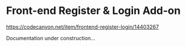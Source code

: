 # Front-end Register & Login Add-on

<https://codecanyon.net/item/frontend-register-login/14403267>

Documentation under construction...
